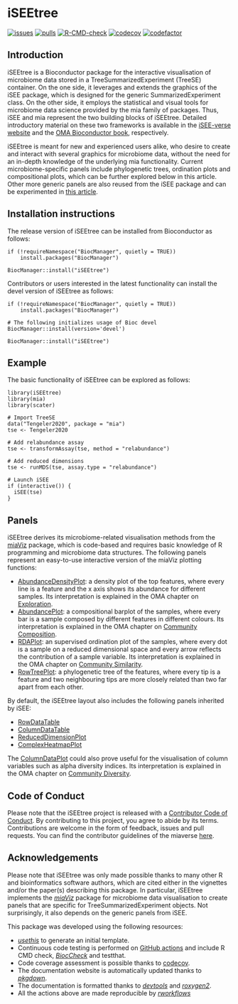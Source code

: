 # iSEEtree

[![issues](https://img.shields.io/github/issues/microbiome/iSEEtree)](https://github.com/microbiome/iSEEtree/issues)
[![pulls](https://img.shields.io/github/issues-pr/microbiome/iSEEtree)](https://github.com/microbiome/iSEEtree/pulls)
[![R-CMD-check](https://github.com/microbiome/iSEEtree/workflows/rworkflows/badge.svg)](https://github.com/microbiome/iSEEtree/actions)
[![codecov](https://codecov.io/gh/microbiome/iSEEtree/branch/devel/graph/badge.svg)](https://app.codecov.io/gh/microbiome/iSEEtree?branch=devel)
[![codefactor](https://www.codefactor.io/repository/github/microbiome/iseetree/badge)](https://www.codefactor.io/repository/github/microbiome/iseetree)

## Introduction

iSEEtree is a Bioconductor package for the interactive visualisation of
microbiome data stored in a TreeSummarizedExperiment (TreeSE) container. On the
one side, it leverages and extends the graphics of the iSEE package, which is
designed for the generic SummarizedExperiment class. On the other side, it
employs the statistical and visual tools for microbiome data science provided by
the mia family of packages. Thus, iSEE and mia represent the two building blocks
of iSEEtree. Detailed introductory material on these two frameworks is available
in the [iSEE-verse website](https://isee.github.io/) and the
[OMA Bioconductor book](https://microbiome.github.io/OMA/docs/devel/),
respectively.

iSEEtree is meant for new and experienced users alike, who desire to create and
interact with several graphics for microbiome data, without the need for an
in-depth knowledge of the underlying mia functionality. Current
microbiome-specific panels include phylogenetic trees, ordination plots and compositional plots, which can be further explored below in this article. Other
more generic panels are also reused from the iSEE package and can be
experimented in [this article](https://isee.github.io/iSEE/articles/basic.html).

## Installation instructions
The release version of iSEEtree can be installed from Bioconductor as follows:

```
if (!requireNamespace("BiocManager", quietly = TRUE))
    install.packages("BiocManager")

BiocManager::install("iSEEtree")
```

Contributors or users interested in the latest functionality can install the
devel version of iSEEtree as follows:

```
if (!requireNamespace("BiocManager", quietly = TRUE))
    install.packages("BiocManager")

# The following initializes usage of Bioc devel
BiocManager::install(version='devel')

BiocManager::install("iSEEtree")
```

## Example
The basic functionality of iSEEtree can be explored as follows:

```
library(iSEEtree)
library(mia)
library(scater)

# Import TreeSE
data("Tengeler2020", package = "mia")
tse <- Tengeler2020

# Add relabundance assay
tse <- transformAssay(tse, method = "relabundance")

# Add reduced dimensions
tse <- runMDS(tse, assay.type = "relabundance")

# Launch iSEE
if (interactive()) {
  iSEE(tse)
}
```

## Panels

iSEEtree derives its microbiome-related visualisation methods from the
[miaViz](https://microbiome.github.io/miaViz/) package, which is code-based and
requires basic knowledge of R programming and microbiome data structures. The
following panels represent an easy-to-use interactive version of the miaViz
plotting functions:

- [AbundanceDensityPlot](https://microbiome.github.io/iSEEtree/reference/AbundanceDensityPlot.html):
  a density plot of the top features, where every line is a feature and the x
  axis shows its abundance for different samples. Its interpretation is
  explained in the OMA chapter on
  [Exploration](https://microbiome.github.io/OMA/docs/devel/pages/12_quality_control.html).
- [AbundancePlot](https://microbiome.github.io/iSEEtree/reference/AbundancePlot.html):
  a compositional barplot of the samples, where every bar is a sample composed
  by different features in different colours. Its interpretation is explained
  in the OMA chapter on
  [Community Composition](https://microbiome.github.io/OMA/docs/devel/pages/21_microbiome_community.html).
- [RDAPlot](https://microbiome.github.io/iSEEtree/reference/RDAPlot.html): an
  supervised ordination plot of the samples, where every dot is a sample on a
  reduced dimensional space and every arrow reflects the contribution of a
  sample variable. Its interpretation is explained in the OMA chapter on
  [Community Similarity](https://microbiome.github.io/OMA/docs/devel/pages/20_beta_diversity.html).
- [RowTreePlot](https://microbiome.github.io/iSEEtree/reference/RowTreePlot.html):
  a phylogenetic tree of the features, where every tip is a feature and two
  neighbouring tips are more closely related than two far apart from each other.

By default, the iSEEtree layout also includes the following panels inherited by
iSEE:

- [RowDataTable](https://isee.github.io/iSEE/articles/basic.html#row-data-tables)
- [ColumnDataTable](https://isee.github.io/iSEE/articles/basic.html#column-data-tables)
- [ReducedDimensionPlot](https://isee.github.io/iSEE/articles/basic.html#reduced-dimension-plots)
- [ComplexHeatmapPlot](https://isee.github.io/iSEE/articles/basic.html#heat-maps)

The [ColumnDataPlot](https://isee.github.io/iSEE/articles/basic.html#coldataplot)
could also prove useful for the visualisation of column variables such as
alpha diversity indices. Its interpretation is explained in the OMA chapter on
[Community Diversity](https://microbiome.github.io/OMA/docs/devel/pages/14_alpha_diversity.html).

## Code of Conduct
Please note that the iSEEtree project is released with a
[Contributor Code of Conduct](https://bioconductor.org/about/code-of-conduct/).
By contributing to this project, you agree to abide by its terms. Contributions
are welcome in the form of feedback, issues and pull requests. You can find the
contributor guidelines of the miaverse
[here](https://github.com/microbiome/mia/blob/devel/CONTRIBUTING.md).

## Acknowledgements
Please note that iSEEtree was only made possible thanks to many other R and
bioinformatics software authors, which are cited either in the vignettes and/or
the paper(s) describing this package. In particular, iSEEtree implements the [_miaViz_](https://microbiome.github.io/miaViz/) package for microbiome data
visualisation to create panels that are specific for TreeSummarizedExperiment
objects. Not surprisingly, it also depends on the generic panels from iSEE.

This package was developed using the following resources:

- [_usethis_](https://cran.r-project.org/web/packages/usethis/) to generate an
  initial template.
- Continuous code testing is performed on
  [GitHub actions](https://github.com/features/actions) and include R CMD check,
  [_BiocCheck_](https://bioconductor.org/packages/3.16/bioc/html/BiocCheck.html)
  and testthat.
- Code coverage assessment is possible thanks to
  [codecov](https://app.codecov.io/gh/).
- The documentation website is automatically updated thanks to
  [_pkgdown_](https://cran.r-project.org/web/packages/pkgdown/).
- The documentation is formatted thanks to
  [_devtools_](https://cran.r-project.org/web/packages/devtools/) and
  [_roxygen2_](https://cran.r-project.org/web/packages/roxygen2/).
- All the actions above are made reproducible by
  [_rworkflows_](https://neurogenomics.github.io/rworkflows/)